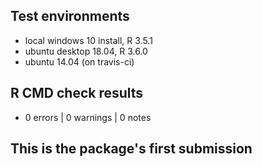 ## Test environments
* local windows 10 install, R 3.5.1
* ubuntu desktop 18.04, R 3.6.0
* ubuntu 14.04 (on travis-ci)

## R CMD check results
* 0 errors | 0 warnings | 0 notes

## This is the package's first submission
